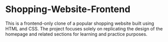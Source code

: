 # Shopping-Website-Frontend
This is a frontend-only clone of a popular shopping website built using HTML and CSS. The project focuses solely on replicating the design of the homepage and related sections for learning and practice purposes.
